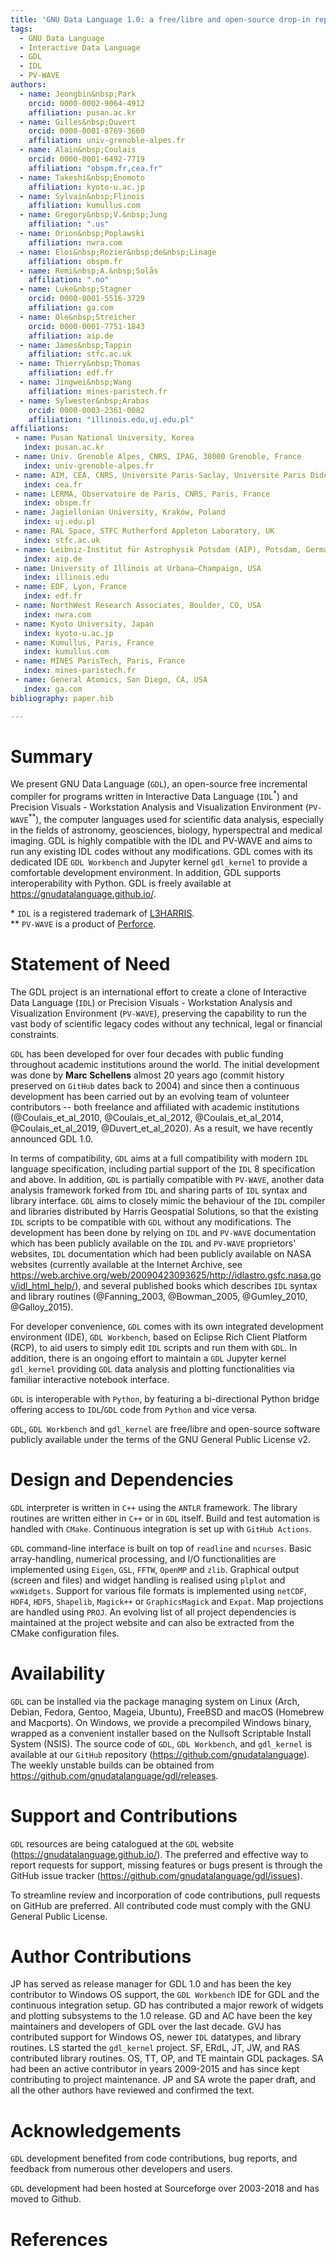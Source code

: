 ```yaml
---
title: 'GNU Data Language 1.0: a free/libre and open-source drop-in replacement for IDL/PV-WAVE'
tags:
  - GNU Data Language
  - Interactive Data Language
  - GDL
  - IDL
  - PV-WAVE
authors:
  - name: Jeongbin&nbsp;Park
    orcid: 0000-0002-9064-4912
    affiliation: pusan.ac.kr
  - name: Gilles&nbsp;Duvert
    orcid: 0000-0001-8769-3660 
    affiliation: univ-grenoble-alpes.fr
  - name: Alain&nbsp;Coulais
    orcid: 0000-0001-6492-7719
    affiliation: "obspm.fr,cea.fr"
  - name: Takeshi&nbsp;Enomoto
    affiliation: kyoto-u.ac.jp
  - name: Sylvain&nbsp;Flinois
    affiliation: kumullus.com
  - name: Gregory&nbsp;V.&nbsp;Jung
    affiliation: ".us"
  - name: Orion&nbsp;Poplawski
    affiliation: nwra.com
  - name: Eloi&nbsp;Rozier&nbsp;de&nbsp;Linage
    affiliation: obspm.fr
  - name: Remi&nbsp;A.&nbsp;Solås
    affiliation: ".no" 
  - name: Luke&nbsp;Stagner 
    orcid: 0000-0001-5516-3729
    affiliation: ga.com
  - name: Ole&nbsp;Streicher
    orcid: 0000-0001-7751-1843
    affiliation: aip.de
  - name: James&nbsp;Tappin
    affiliation: stfc.ac.uk
  - name: Thierry&nbsp;Thomas
    affiliation: edf.fr
  - name: Jingwei&nbsp;Wang
    affiliation: mines-paristech.fr
  - name: Sylwester&nbsp;Arabas
    orcid: 0000-0003-2361-0082
    affiliation: "illinois.edu,uj.edu.pl"
affiliations:
 - name: Pusan National University, Korea
   index: pusan.ac.kr
 - name: Univ. Grenoble Alpes, CNRS, IPAG, 38000 Grenoble, France 
   index: univ-grenoble-alpes.fr
 - name: AIM, CEA, CNRS, Université Paris-Saclay, Université Paris Diderot, Sorbonne Paris Cité, Gif-sur-Yvette, France
   index: cea.fr
 - name: LERMA, Observatoire de Paris, CNRS, Paris, France 
   index: obspm.fr
 - name: Jagiellonian University, Kraków, Poland
   index: uj.edu.pl
 - name: RAL Space, STFC Rutherford Appleton Laboratory, UK 
   index: stfc.ac.uk
 - name: Leibniz-Institut für Astrophysik Potsdam (AIP), Potsdam, Germany 
   index: aip.de
 - name: University of Illinois at Urbana–Champaign, USA
   index: illinois.edu
 - name: EDF, Lyon, France
   index: edf.fr
 - name: NorthWest Research Associates, Boulder, CO, USA
   index: nwra.com
 - name: Kyoto University, Japan
   index: kyoto-u.ac.jp
 - name: Kumullus, Paris, France
   index: kumullus.com
 - name: MINES ParisTech, Paris, France
   index: mines-paristech.fr
 - name: General Atomics, San Diego, CA, USA
   index: ga.com
bibliography: paper.bib

---
```


# Summary

We present GNU Data Language (`GDL`), an open-source free incremental compiler for programs written in Interactive Data
  Language (`IDL`<sup>*</sup>) and Precision Visuals - Workstation Analysis and Visualization Environment (`PV-WAVE`<sup>**</sup>),
  the computer languages used for scientific data analysis, especially in the fields of astronomy, geosciences, biology,
  hyperspectral and medical imaging. GDL is highly compatible with the IDL and PV-WAVE and aims to run any existing IDL
  codes without any modifications. GDL comes with its dedicated IDE `GDL Workbench` and Jupyter kernel `gdl_kernel` 
  to provide a comfortable development environment. In addition, GDL supports interoperability with Python. GDL is freely
  available at https://gnudatalanguage.github.io/.

\* `IDL` is a registered trademark of [L3HARRIS](http://l3harrisgeospatial.com). \
** `PV-WAVE` is a product of [Perforce](http://perforce.com).

# Statement of Need

The GDL project is an international effort to create a clone of Interactive Data Language (`IDL`) or Precision Visuals -
  Workstation Analysis and Visualization Environment (`PV-WAVE`), preserving the capability to run the vast body of scientific
  legacy codes without any technical, legal or financial constraints.
  
`GDL` has been developed for over four decades with public funding throughout academic institutions around the world.
  The initial development was done by **Marc Schellens** almost 20 years ago (commit history preserved on `GitHub` dates back to 2004) 
  and since then a continuous development has been carried out by an evolving team of volunteer contributors -- both freelance
  and affiliated with academic institutions (@Coulais_et_al_2010, @Coulais_et_al_2012, @Coulais_et_al_2014, @Coulais_et_al_2019, @Duvert_et_al_2020).
  As a result, we have recently announced GDL 1.0.

In terms of compatibility, `GDL` aims at a full compatibility with modern `IDL` language specification, including partial
  support of the `IDL` 8 specification and above. In addition, `GDL` is partially compatible with `PV-WAVE`, another data
  analysis framework forked from `IDL` and sharing parts of `IDL` syntax and library interface. `GDL` aims to closely mimic
  the behaviour of the `IDL` compiler and libraries distributed by Harris Geospatial Solutions, so that the existing `IDL`
  scripts to be compatible with `GDL` without any modifications. The development has been done by relying on `IDL` and `PV-WAVE`
  documentation which has been publicly available on the `IDL` and `PV-WAVE` proprietors' websites, `IDL` documentation which
  had been publicly available on NASA websites (currently available at the Internet Archive, see
  <https://web.archive.org/web/20090423093625/http://idlastro.gsfc.nasa.gov/idl_html_help/>), and several published books which
  describes `IDL` syntax and library routines (@Fanning_2003, @Bowman_2005, @Gumley_2010, @Galloy_2015).


For developer convenience, `GDL` comes with its own integrated development environment (IDE), `GDL Workbench`, based on Eclipse
  Rich Client Platform (RCP), to aid users to simply edit `IDL` scripts and run them with `GDL`. In addition, there is an
  ongoing effort to maintain a `GDL` Jupyter kernel `gdl_kernel` providing `GDL` data analysis and plotting functionalities via
  familiar interactive notebook interface.
  
`GDL` is interoperable with `Python`, by featuring a bi-directional Python bridge offering access to `IDL`/`GDL` code from
  `Python` and vice versa.

`GDL`, `GDL Workbench` and `gdl_kernel` are free/libre and open-source software publicly available under the terms of the GNU General
  Public License v2.

# Design and Dependencies

`GDL` interpreter is written in `C++` using the `ANTLR` framework.
The library routines are written either in `C++` or in `GDL` itself.
Build and test automation is handled with `CMake`.
Continuous integration is set up with `GitHub Actions`.

`GDL` command-line interface is built on top of `readline` and `ncurses`.
Basic array-handling, numerical processing, and I/O functionalities are implemented using `Eigen`,
  `GSL`, `FFTW`, `OpenMP` and `zlib`.
Graphical output (screen and files) and widget handling is realised using 
  `plplot` and `wxWidgets`.
Support for various file formats is implemented using `netCDF`, `HDF4`,
  `HDF5`, `Shapelib`, `Magick++` or `GraphicsMagick` and `Expat`.
Map projections are handled using `PROJ`.
An evolving list of all project dependencies is maintained at the project website
  and can also be extracted from the CMake configuration files.

# Availability

`GDL` can be installed via the package managing system on Linux (Arch, Debian, Fedora, Gentoo, Mageia, Ubuntu), 
  FreeBSD and macOS (Homebrew and Macports).
On Windows, we provide a precompiled Windows binary, wrapped as a convenient installer based on the Nullsoft Scriptable
  Install System (NSIS).
The source code of `GDL`, `GDL Workbench`, and `gdl_kernel` is available at our `GitHub` repository (<https://github.com/gnudatalanguage>).
The weekly unstable builds can be obtained from <https://github.com/gnudatalanguage/gdl/releases>.

# Support and Contributions

`GDL` resources are being catalogued at the `GDL` website (<https://gnudatalanguage.github.io/>).
  The preferred and effective way to report requests for support, missing features or bugs present
  is through the GitHub issue tracker (<https://github.com/gnudatalanguage/gdl/issues>).

To streamline review and incorporation of code contributions, pull requests on GitHub are preferred.
All contributed code must comply with the GNU General Public License.

# Author Contributions

JP has served as release manager for GDL 1.0 and has been the key contributor to Windows OS support,
the `GDL Workbench` IDE for GDL and the continuous integration setup.
GD has contributed a major rework of widgets and plotting subsystems to the 1.0 release.
GD and AC have been the key maintainers and developers of GDL over the last decade.
GVJ has contributed support for Windows OS, newer `IDL` datatypes, and library routines.
LS started the `gdl_kernel` project.
SF, ERdL, JT, JW, and RAS contributed library routines.
OS, TT, OP, and TE maintain GDL packages.
SA had been an active contributor in years 2009-2015 and has since kept contributing to project maintenance.
JP and SA wrote the paper draft, and all the other authors have reviewed and confirmed the text.

# Acknowledgements
`GDL` development benefited from code contributions, bug reports, and feedback from numerous
other developers and users.

`GDL` development had been hosted at Sourceforge over 2003-2018 and has moved to Github.

# References
